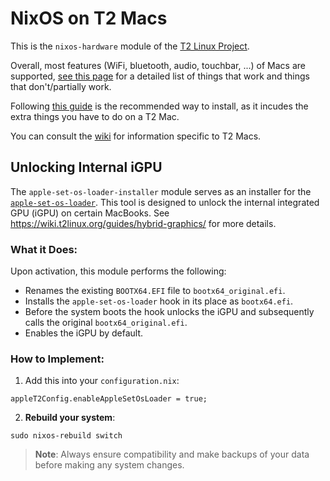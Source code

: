 # NixOS on T2 Macs

This is the `nixos-hardware` module of the [T2 Linux Project](https://t2linux.org).

Overall, most features (WiFi, bluetooth, audio, touchbar, ...) of Macs are supported, [see this page](https://wiki.t2linux.org/state/) for a detailed list of things that work and things that don't/partially work.

Following [this guide](https://wiki.t2linux.org/distributions/nixos/installation/) is the recommended way to install, as it incudes the extra things you have to do on a T2 Mac.

You can consult the [wiki](https://wiki.t2linux.org/) for information specific to T2 Macs.

## Unlocking Internal iGPU

The `apple-set-os-loader-installer` module serves as an installer for the [`apple-set-os-loader`](https://github.com/Redecorating/apple_set_os-loader). This tool is designed to unlock the internal integrated GPU (iGPU) on certain MacBooks. See https://wiki.t2linux.org/guides/hybrid-graphics/ for more details.

### What it Does:

Upon activation, this module performs the following:

- Renames the existing `BOOTX64.EFI` file to `bootx64_original.efi`.
- Installs the `apple-set-os-loader` hook in its place as `bootx64.efi`.
- Before the system boots the hook unlocks the iGPU and subsequently calls the original `bootx64_original.efi`.
- Enables the iGPU by default.

### How to Implement:

1. Add this into your `configuration.nix`:
```
appleT2Config.enableAppleSetOsLoader = true;
```

2. **Rebuild your system**:
```
sudo nixos-rebuild switch
```

> **Note**: Always ensure compatibility and make backups of your data before making any system changes.

